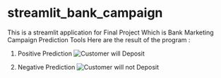 # streamlit_bank_campaign

This is a streamlit application for Final Project Which is Bank Marketing Campaign Prediction Tools
Here are the result of the program :
1. Positive Prediction
![Customer will Deposit]([http://url/to/img.png](https://github.com/1997Theo/streamlit_bank_campaign/blob/main/streamlit_predict0.jpg)https://github.com/1997Theo/streamlit_bank_campaign/blob/main/streamlit_predict1.jpg?raw=true)

2. Negative Prediction
![Customer will not Deposit]([http://url/to/img.png](https://github.com/1997Theo/streamlit_bank_campaign/blob/main/streamlit_predict0.jpg)https://github.com/1997Theo/streamlit_bank_campaign/blob/main/streamlit_predict0.jpg?raw=true)
